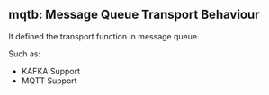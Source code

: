 ## mqtb: Message Queue Transport Behaviour
It defined the transport function in message queue.

Such as:  
- KAFKA Support
- MQTT Support